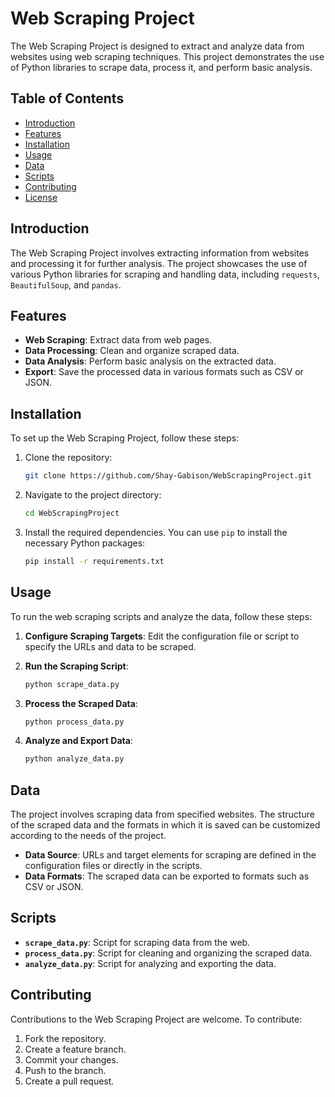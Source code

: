 # Web Scraping Project

The Web Scraping Project is designed to extract and analyze data from websites using web scraping techniques. This project demonstrates the use of Python libraries to scrape data, process it, and perform basic analysis. 

## Table of Contents

- [Introduction](#introduction)
- [Features](#features)
- [Installation](#installation)
- [Usage](#usage)
- [Data](#data)
- [Scripts](#scripts)
- [Contributing](#contributing)
- [License](#license)

## Introduction

The Web Scraping Project involves extracting information from websites and processing it for further analysis. The project showcases the use of various Python libraries for scraping and handling data, including `requests`, `BeautifulSoup`, and `pandas`.

## Features

- **Web Scraping**: Extract data from web pages.
- **Data Processing**: Clean and organize scraped data.
- **Data Analysis**: Perform basic analysis on the extracted data.
- **Export**: Save the processed data in various formats such as CSV or JSON.

## Installation

To set up the Web Scraping Project, follow these steps:

1. Clone the repository:
   ```bash
   git clone https://github.com/Shay-Gabison/WebScrapingProject.git
   ```

2. Navigate to the project directory:
   ```bash
   cd WebScrapingProject
   ```

3. Install the required dependencies. You can use `pip` to install the necessary Python packages:
   ```bash
   pip install -r requirements.txt
   ```

## Usage

To run the web scraping scripts and analyze the data, follow these steps:

1. **Configure Scraping Targets**: Edit the configuration file or script to specify the URLs and data to be scraped.

2. **Run the Scraping Script**:
   ```bash
   python scrape_data.py
   ```

3. **Process the Scraped Data**:
   ```bash
   python process_data.py
   ```

4. **Analyze and Export Data**:
   ```bash
   python analyze_data.py
   ```

## Data

The project involves scraping data from specified websites. The structure of the scraped data and the formats in which it is saved can be customized according to the needs of the project.

- **Data Source**: URLs and target elements for scraping are defined in the configuration files or directly in the scripts.
- **Data Formats**: The scraped data can be exported to formats such as CSV or JSON.

## Scripts

- **`scrape_data.py`**: Script for scraping data from the web.
- **`process_data.py`**: Script for cleaning and organizing the scraped data.
- **`analyze_data.py`**: Script for analyzing and exporting the data.

## Contributing

Contributions to the Web Scraping Project are welcome. To contribute:

1. Fork the repository.
2. Create a feature branch.
3. Commit your changes.
4. Push to the branch.
5. Create a pull request.

